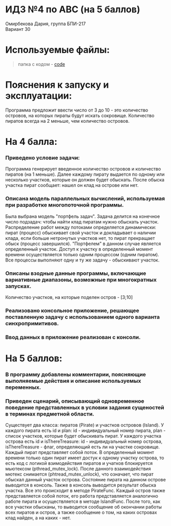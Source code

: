 # ИДЗ №4 по АВС (на 5 баллов)
Омирбекова Дария, группа БПИ-217<br>
Вариант 30

# Используемые файлы:
> папка с кодом - [code](https://github.com/Raaazzy/Home_work_4/tree/main/untitled4)

# Пояснения к запуску и эксплуатации:
Программа предложит ввести число от 3 до 10 - это количество островов, на которых пираты будут искать сокровище.
Количество пиратов всегда на 2 меньше, чем количество островов.

# На 4 балла:
### Приведено условие задачи:
Программа генерирует введенное количество островов и количество пиратов (на 1 меньше).
Далее каждому пирату выдается по одному или несколько участков, которые он должен будет обыскать. После обыска участка пират сообщает: нашел он клад на острове или нет.

### Описана модель параллельных вычислений, используемая при разработке многопоточной программы.
Была выбрана модель "портфель задач". Задача делится на конечное число подзадач: чтобы найти клад пиратам нужно обыскать участок. Распределение работ между потоками определяется динамически: пират (процесс) обыскивает свой участок и докладывает о наличии клада, если больше нетронутых участков нет, то пират прекращает обыск (процесс завершился). "Портфелем" в данном случае является определенный участок. Доступ к участку в определенный момент времени осуществляется только одним процессом (одним пиратом). Все процессы выполняют одну и ту же задачу - обыскивают участок.

### Описаны взодные данные программы, включающие вариативные диапазоны, возможные при многократных запусках.
Количество участков, на которые поделен остров - [3;10]

### Реализовано консольное приложение, решающее поставленную задачу с использованием одного варианта синхропримитивов.

### Ввод данных в приложение реализован с консоли.

# На 5 баллов:
### В программу добавлены комментарии, поясняющие выполняемые действия и описание используемых переменных.

### Приведен сценарий, описывающий одновременное поведение представленных в условии задания сущеностей в терминах предметной области.
Существует два класса: пиратов (Pirate) и участков островов (Island). У каждого пирата есть id и plan: id - индивидуальный номер пирата, plan - список участков, которые будет обыскивать пират. У каждого участка острова есть id и isThereTreasure: id - индивидуальный номер острова, isThereTreasure - флаг, определяющий есть ли на участке сокровище. <br>
Каждый пират представляет собой поток. В определенный момент времени только один пират имеет достук к одному участку острова, то есть код с логикой взимодействия пиратов и учатков блокируется мьютексом (pthread_mutex_lock). После данного взаимодействия мютекс снимается (phtread_mutex_unlock), что означает, что пират обыскал данный участок острова. Состояние пирата на данном острове выводится в консоль. Также в консоль выводится результат обыска участка. Все это происходит в методе PirateFunc. Каждый остров также представляется собой поток, его работа представляется аналогично работе пирата и осуществляется в методе IslandFunc. После того, как все участки обысканы, то выводится сообщение об окончании работы всех пиратов и остров, а также сообщение о том, на каких островах клад найден, а на каких - нет. 







